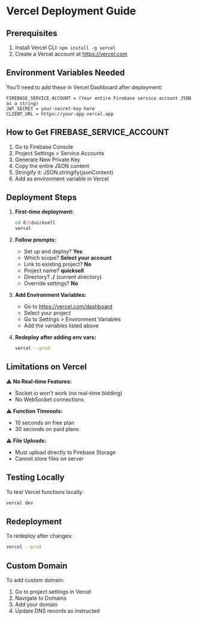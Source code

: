 # Vercel Deployment Guide

## Prerequisites
1. Install Vercel CLI: `npm install -g vercel`
2. Create a Vercel account at https://vercel.com

## Environment Variables Needed

You'll need to add these in Vercel Dashboard after deployment:

```
FIREBASE_SERVICE_ACCOUNT = (Your entire Firebase service account JSON as a string)
JWT_SECRET = your-secret-key-here
CLIENT_URL = https://your-app.vercel.app
```

## How to Get FIREBASE_SERVICE_ACCOUNT

1. Go to Firebase Console
2. Project Settings > Service Accounts
3. Generate New Private Key
4. Copy the entire JSON content
5. Stringify it: JSON.stringify(jsonContent)
6. Add as environment variable in Vercel

## Deployment Steps

1. **First-time deployment:**
   ```bash
   cd E:\Quicksell
   vercel
   ```

2. **Follow prompts:**
   - Set up and deploy? **Yes**
   - Which scope? **Select your account**
   - Link to existing project? **No**
   - Project name? **quicksell**
   - Directory? **./** (current directory)
   - Override settings? **No**

3. **Add Environment Variables:**
   - Go to https://vercel.com/dashboard
   - Select your project
   - Go to Settings > Environment Variables
   - Add the variables listed above

4. **Redeploy after adding env vars:**
   ```bash
   vercel --prod
   ```

## Limitations on Vercel

⚠️ **No Real-time Features:**
- Socket.io won't work (no real-time bidding)
- No WebSocket connections

⚠️ **Function Timeouts:**
- 10 seconds on free plan
- 30 seconds on paid plans

⚠️ **File Uploads:**
- Must upload directly to Firebase Storage
- Cannot store files on server

## Testing Locally

To test Vercel functions locally:
```bash
vercel dev
```

## Redeployment

To redeploy after changes:
```bash
vercel --prod
```

## Custom Domain

To add custom domain:
1. Go to project settings in Vercel
2. Navigate to Domains
3. Add your domain
4. Update DNS records as instructed